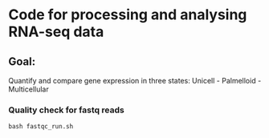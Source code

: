 # Code for processing and analysing RNA-seq data 

## Goal:

Quantify and compare gene expression in three states: Unicell - Palmelloid - Multicellular

### Quality check for fastq reads

`bash fastqc_run.sh`


